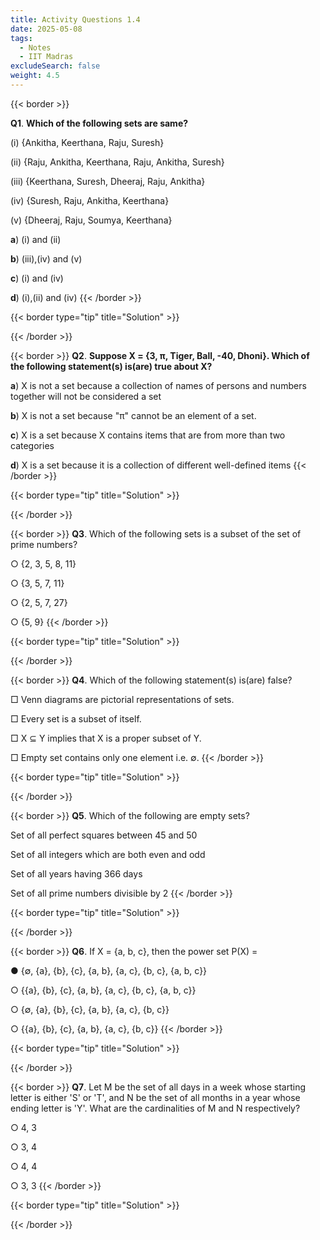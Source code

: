 ```yaml
---
title: Activity Questions 1.4
date: 2025-05-08
tags:
  - Notes 
  - IIT Madras
excludeSearch: false
weight: 4.5
---
```


{{< border >}}

**Q1**. **Which of the following sets are same?**

(i) {Ankitha, Keerthana, Raju, Suresh}

(ii) {Raju, Ankitha, Keerthana, Raju, Ankitha, Suresh}

(iii) {Keerthana, Suresh, Dheeraj, Raju, Ankitha}

(iv) {Suresh, Raju, Ankitha, Keerthana}

(v) {Dheeraj, Raju, Soumya, Keerthana}

**a**) (i) and (ii)

**b**) (iii),(iv) and (v)

**c**) (i) and (iv)

**d**) (i),(ii) and (iv)
{{< /border >}}

{{< border type="tip" title="Solution" >}}

{{< /border >}}


{{< border >}}
**Q2**. **Suppose X = {3, π, Tiger, Ball, -40, Dhoni}. Which of the following statement(s) is(are) true about X?**

**a**) X is not a set because a collection of names of persons and numbers together will not be considered a set

**b**) X is not a set because "π" cannot be an element of a set.

**c**) X is a set because X contains items that are from more than two categories

**d**) X is a set because it is a collection of different well-defined items
{{< /border >}}

{{< border type="tip" title="Solution" >}}

{{< /border >}}


{{< border >}}
**Q3**. Which of the following sets is a subset of the set of prime numbers?

○ {2, 3, 5, 8, 11}

○ {3, 5, 7, 11}

○ {2, 5, 7, 27}

○ {5, 9}
{{< /border >}}

{{< border type="tip" title="Solution" >}}

{{< /border >}}


{{< border >}}
**Q4**. Which of the following statement(s) is(are) false?

□ Venn diagrams are pictorial representations of sets.

□ Every set is a subset of itself.

□ X ⊆ Y implies that X is a proper subset of Y.

□ Empty set contains only one element i.e. ∅.
{{< /border >}}

{{< border type="tip" title="Solution" >}}

{{< /border >}}


{{< border >}}
**Q5**. Which of the following are empty sets?

Set of all perfect squares between 45 and 50

Set of all integers which are both even and odd

Set of all years having 366 days

Set of all prime numbers divisible by 2
{{< /border >}}

{{< border type="tip" title="Solution" >}}

{{< /border >}}


{{< border >}}
**Q6**. If X = {a, b, c}, then the power set P(X) =

● {∅, {a}, {b}, {c}, {a, b}, {a, c}, {b, c}, {a, b, c}}

○ {{a}, {b}, {c}, {a, b}, {a, c}, {b, c}, {a, b, c}}

○ {∅, {a}, {b}, {c}, {a, b}, {a, c}, {b, c}}

○ {{a}, {b}, {c}, {a, b}, {a, c}, {b, c}}
{{< /border >}}

{{< border type="tip" title="Solution" >}}

{{< /border >}}


{{< border >}}
**Q7**. Let M be the set of all days in a week whose starting letter is either 'S' or 'T', and N be the set of all months in a year whose ending letter is 'Y'. What are the cardinalities of M and N respectively?

○ 4, 3

○ 3, 4

○ 4, 4

○ 3, 3
{{< /border >}}

{{< border type="tip" title="Solution" >}}

{{< /border >}}


